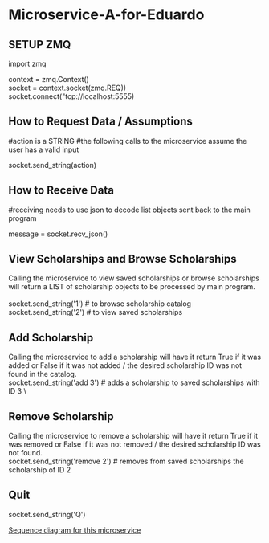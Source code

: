 # Microservice-A-for-Eduardo

## SETUP ZMQ

import zmq

context = zmq.Context() \
socket = context.socket(zmq.REQ)) \
socket.connect("tcp://localhost:5555) 

## How to Request Data / Assumptions
#action is a STRING
#the following calls to the microservice assume the user has a valid input

socket.send_string(action)    

## How to Receive Data
#receiving needs to use json to decode list objects sent back to the main program 

message = socket.recv_json()      

## View Scholarships and Browse Scholarships
Calling the microservice to view saved scholarships or browse scholarships
will return a LIST of scholarship objects to be processed by main program. \
\
socket.send_string('1')  # to browse scholarship catalog \
socket.send_string('2')  # to view saved scholarships

## Add Scholarship
Calling the microservice to add a scholarship will have it return True if it was added or False if it was not added / the desired scholarship ID was not found in the catalog. \
socket.send_string('add 3') # adds a scholarship to saved scholarships with ID 3 \

## Remove Scholarship
Calling the microservice to remove a scholarship will have it return True if it was removed or False if it was not removed / the desired scholarship ID was not found. \
socket.send_string('remove 2') # removes from saved scholarships the scholarship of ID 2 

## Quit
socket.send_string('Q')

[Sequence diagram for this microservice](docs/CONTRIBUTING.md)
